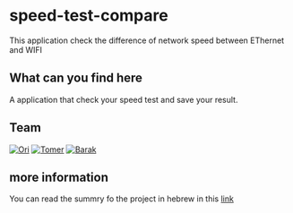 # speed-test-compare
This application check the difference of network speed between EThernet and WIFI

## What can you find here
A application that check your speed test and save your result.

## Team
[![Ori](https://avatars2.githubusercontent.com/u/17565646?v=3&s=120)](https://github.com/OriAmir)
[![Tomer](https://avatars2.githubusercontent.com/u/17566651?v=3&s=120)](https://github.com/tomerach)
[![Barak](https://avatars2.githubusercontent.com/u/9195309?v=3&s=120)](https://github.com/Think-Smart)


## more information
You can read the summry fo the project in hebrew in this  [link](https://github.com/Think-Smart/speed-test-compare/blob/master/summry-Hbrew.pdf)


